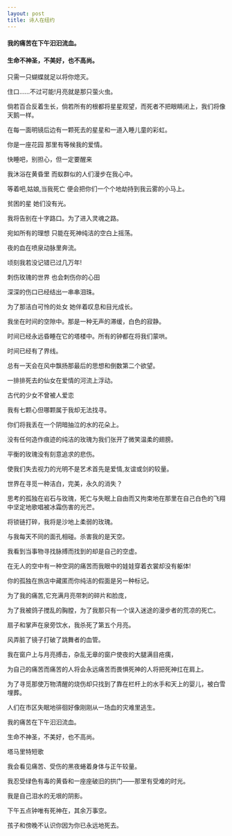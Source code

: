 ```yaml
---
layout: post
title: 诗人在纽约
---
```

#### 我的痛苦在下午汩汩流血。
#### 生命不神圣，不美好，也不高尚。         
<!-- more -->
只需一只蝴蝶就足以将你熄灭。               

住口……不过可能!月亮就是那只萤火虫。               

倘若百合反着生长，倘若所有的根都将星星观望，而死者不把眼睛闭上，我们将像天鹅一样。               

在每一面明镜后边有一颗死去的星星和一道入睡儿童的彩虹。               

你是一座花园 那里有等候我的爱情。               

快睡吧，别担心，但一定要醒来               

我沐浴在黄昏里 而蚁群似的人们漫步在我心中。               

等着吧,姑娘,当我死亡 便会把你们一个个地劫持到我云雾的小马上。               

贫困的星 她们没有光。               

我将告别在十字路口。为了进入灵魂之路。               

宛如所有的理想 只能在死神纯洁的空白上摇荡。               

夜的血在喷泉动脉里奔流。               

顷刻我若没记错已过几万年!               

刺伤玫瑰的世界 也会刺伤你的心田               

深深的伤口已经结出一串串泪珠。               

为了那洁白可怜的处女 她伴着叹息和目光成长。               

我坐在时间的空隙中。那是一种无声的滞缓，白色的寂静。               

时间已经永远昏睡在它的塔楼中。所有的钟都在将我们蒙哄。               

时间已经有了界线。               

总有一天会在风中飘扬那最后的思想和倒数第二个欲望。               

一排排死去的仙女在爱情的河流上浮动。               

古代的少女不曾被人爱恋               

我有七颗心但哪颗属于我却无法找寻。               

你们将我丢在一个阴暗抽泣的水的花朵上。               

没有任何造作痕迹的纯洁的玫瑰为我们张开了微笑温柔的翅膀。               

平衡的玫瑰没有刻意追求的悲伤。               

使我们失去视力的光明不是艺术首先是爱情,友谊或剑的较量。               

世界在寻觅一种洁白，完美，永久的消失？               

思考的孤独在岩石与玫瑰，死亡与失眠上自由而又拘束地在那里在自己白色的飞翔中坚定地歌唱被冰霜伤害的光芒。               

将锁链打碎，我将是沙地上柔弱的玫瑰。               

与我每天不同的面孔相碰。杀害我的是天空。               

我看到当事物寻找脉搏而找到的却是自己的空虚。               

在无人的空中有一种空洞的痛苦而我眼中的娃娃穿着衣裳却没有躯体!               

你的孤独在旅店中藏匿而你纯洁的假面是另一种标记。               

为了我的痛苦,它充满月亮带刺的碎片和脸庞，               

为了我被鸽子搅乱的胸膛，为了我那只有一个误入迷途的漫步者的荒凉的死亡。               

扇子和掌声在泉旁饮水，我杀死了第五个月亮。               

风弄脏了镜子打破了跳舞者的血管。               

我在窗户上与月亮搏击，杂乱无章的窗户使夜的大腿满目疮痍，               

为自己的痛苦而痛苦的人将会永远痛苦而畏惧死神的人将把死神扛在肩上。               

为了寻觅那使万物清醒的烧伤却只找到了靠在栏杆上的水手和天上的婴儿，被白雪埋葬。               

人们在市区失眠地徘徊好像刚刚从一场血的灾难里逃生。               

我的痛苦在下午汩汩流血。               

生命不神圣，不美好，也不高尚。               

塔马里特短歌               

我会看见痛苦、受伤的黑夜蜷着身体与正午较量。               

我忍受绿色有毒的黄昏和一座座破旧的拱门——那里有受难的时光。               

我是自己泪水的无垠的阴影。               

下午五点钟唯有死神在，其余万事空。               

孩子和傍晚不认识你因为你已永远地死去。               
